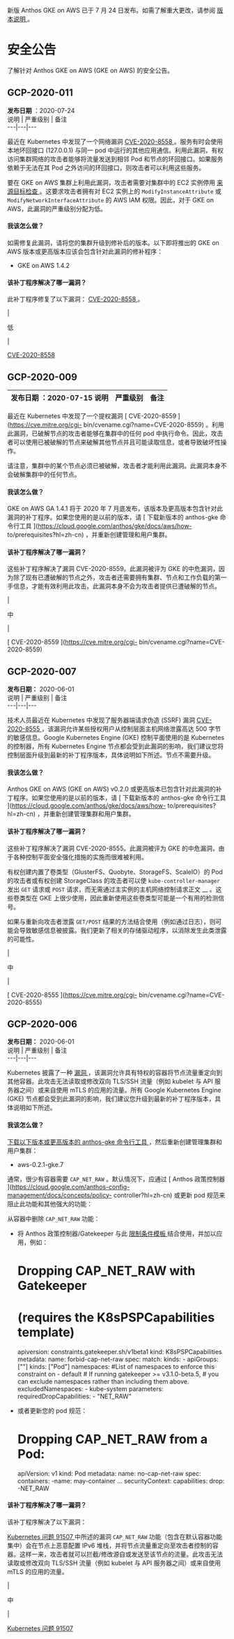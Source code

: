 新版 Anthos GKE on AWS 已于 7 月 24 日发布。如需了解重大更改，请参阅 [ 版本说明
](https://cloud.google.com/anthos/gke/docs/aws/release-notes?hl=zh-cn) 。

#  安全公告

了解针对 Anthos GKE on AWS (GKE on AWS) 的安全公告。

##  GCP-2020-011

**发布日期** ：2020-07-24  
说明  |  严重级别  |  备注  
---|---|---  
  
最近在 Kubernetes 中发现了一个网络漏洞 [ CVE-2020-8558
](https://github.com/kubernetes/kubernetes/issues/92315) 。服务有时会使用本地环回接口
(127.0.0.1) 与同一 pod 中运行的其他应用通信。利用此漏洞，有权访问集群网络的攻击者能够将流量发送到相邻 Pod
和节点的环回接口。如果服务依赖于无法在其 Pod 之外访问的环回接口，则攻击者可以利用这些服务。

要在 GKE on AWS 集群上利用此漏洞，攻击者需要对集群中的 EC2 实例停用 [ 来源目标检查
](https://docs.aws.amazon.com/vpc/latest/userguide/VPC_NAT_Instance.html)
。这要求攻击者拥有对 EC2 实例上的 ` ModifyInstanceAttribute ` 或 `
ModifyNetworkInterfaceAttribute ` 的 AWS IAM 权限。因此，对于 GKE on AWS，此漏洞的严重级别分配为低。

####  我该怎么做？

如需修复此漏洞，请将您的集群升级到修补后的版本。以下即将推出的 GKE on AWS 版本或更高版本应该会包含针对此漏洞的修补程序：

  * GKE on AWS 1.4.2 

####  该补丁程序解决了哪一漏洞？

此补丁程序修复了以下漏洞： [ CVE-2020-8558
](https://github.com/kubernetes/kubernetes/issues/92315) 。

|

低

|

[ CVE-2020-8558 ](https://github.com/kubernetes/kubernetes/issues/92315)  
  
##  GCP-2020-009

**发布日期** ：2020-07-15  说明  |  严重级别  |  备注  
---|---|---  
  
最近在 Kubernetes 中发现了一个提权漏洞 [ CVE-2020-8559 ](https://cve.mitre.org/cgi-
bin/cvename.cgi?name=CVE-2020-8559) 。利用此漏洞，已破解节点的攻击者能够在集群中的任何 pod
中执行命令。因此，攻击者可以使用已被破解的节点来破解其他节点并且可能读取信息，或者导致破坏性操作。

请注意，集群中的某个节点必须已被破解，攻击者才能利用此漏洞。此漏洞本身不会破解集群中的任何节点。

####  我该怎么做？

GKE on AWS GA 1.4.1 将于 2020 年 7 月底发布，该版本及更高版本包含针对此漏洞的补丁程序。如果您使用的是以前的版本，请 [
下载新版本的 anthos-gke 命令行工具 ](https://cloud.google.com/anthos/gke/docs/aws/how-
to/prerequisites?hl=zh-cn) ，并重新创建管理和用户集群。

####  该补丁程序解决了哪一漏洞？

这些补丁程序解决了漏洞 CVE-2020-8559。此漏洞被评为 GKE
的中危漏洞，因为除了现有已遭破解的节点之外，攻击者还需要拥有集群、节点和工作负载的第一手信息，才能有效利用此攻击。此漏洞本身不会为攻击者提供已遭破解的节点。

|

中

|

[ CVE-2020-8559 ](https://cve.mitre.org/cgi-
bin/cvename.cgi?name=CVE-2020-8559)  
  
##  GCP-2020-007

**发布日期：** 2020-06-01  
说明  |  严重级别  |  备注  
---|---|---  
  
技术人员最近在 Kubernetes 中发现了服务器端请求伪造 (SSRF) 漏洞 [ CVE-2020-8555
](https://cve.mitre.org/cgi-bin/cvename.cgi?name=CVE-2020-8555)
，该漏洞允许某些授权用户从控制层面主机网络泄露高达 500 字节的敏感信息。Google Kubernetes Engine (GKE) 控制平面使用的是
Kubernetes 的控制器，所有 Kubernetes Engine
节点都会受到此漏洞的影响，我们建议您将控制层面升级到最新的补丁程序版本，具体说明如下所述。节点不需要升级。  

####  我该怎么做？

Anthos GKE on AWS (GKE on AWS) v0.2.0 或更高版本已包含针对此漏洞的补丁程序。如果您使用的是以前的版本，请 [
下载新版本的 anthos-gke 命令行工具 ](https://cloud.google.com/anthos/gke/docs/aws/how-
to/prerequisites?hl=zh-cn) ，并重新创建管理集群和用户集群。

####  该补丁程序解决了哪一漏洞？

这些补丁程序解决了漏洞 CVE-2020-8555。此漏洞被评为 GKE 的中危漏洞，由于各种控制平面安全强化措施的实施而很难被利用。

有权创建内置了卷类型（GlusterFS、Quobyte、StorageFS、ScaleIO）的 Pod 的攻击者或有权创建 StorageClass
的攻击者可以使 ` kube-controller-manager ` 发出 ` GET ` 请求或 ` POST `
请求，而无需通过主实例的主机网络控制请求正文 __ 。这些卷类型在 GKE 上很少使用，因此重新使用这些卷类型可能是一个有用的检测信号。

如果与重新向攻击者泄露 ` GET/POST `
结果的方法结合使用（例如通过日志），则可能会导致敏感信息被披露。我们更新了相关的存储驱动程序，以消除发生此类泄露的可能性。

|

中

|

[ CVE-2020-8555 ](https://cve.mitre.org/cgi-
bin/cvename.cgi?name=CVE-2020-8555)  
  
##  GCP-2020-006

**发布日期：** 2020-06-01  
说明  |  严重级别  |  备注  
---|---|---  
  
Kubernetes 披露了一种 [ 漏洞 ](https://github.com/kubernetes/kubernetes/issues/91507)
，该漏洞允许具有特权的容器将节点流量重定向到其他容器。此攻击无法读取或修改双向 TLS/SSH 流量（例如 kubelet 与 API
服务器之间）或来自使用 mTLS 的应用的流量。所有 Google Kubernetes Engine (GKE)
节点都会受到此漏洞的影响，我们建议您升级到最新的补丁程序版本，具体说明如下所述。

####  我该怎么做？

[ 下载以下版本或更高版本的 anthos-gke 命令行工具
](https://cloud.google.com/anthos/gke/docs/aws/how-to/prerequisites?hl=zh-cn)
，然后重新创建管理集群和用户集群：

  * aws-0.2.1-gke.7 

通常，很少有容器需要 ` CAP_NET_RAW ` 。默认情况下，应通过 [ Anthos 政策控制器
](https://cloud.google.com/anthos-config-management/docs/concepts/policy-
controller?hl=zh-cn) 或更新 pod 规范来阻止此功能和其他强大的功能：

从容器中删除 ` CAP_NET_RAW ` 功能：

  * 将 Anthos 政策控制器/Gatekeeper 与此 [ 限制条件模板 ](https://github.com/open-policy-agent/gatekeeper/blob/master/library/pod-security-policy/capabilities/template.yaml) 结合使用，并加以应用，例如： 
    
        
    # Dropping CAP_NET_RAW with Gatekeeper
    # (requires the K8sPSPCapabilities template)
    apiversion: constraints.gatekeeper.sh/v1beta1
    kind:  K8sPSPCapabilities
    metadata:
      name: forbid-cap-net-raw
    spec:
      match:
        kinds:
          - apiGroups: [""]
          kinds: ["Pod"]
        namespaces:
          #List of namespaces to enforce this constraint on
          - default
        # If running gatekeeper >= v3.1.0-beta.5,
        # you can exclude namespaces rather than including them above.
        excludedNamespaces:
          - kube-system
      parameters:
        requiredDropCapabilities:
          - "NET_RAW"
    

  * 或者更新您的 pod 规范： 
    
        
    # Dropping CAP_NET_RAW from a Pod:
    apiVersion: v1
    kind: Pod
    metadata:
      name: no-cap-net-raw
    spec:
      containers:
        -name: may-container
         ...
        securityContext:
          capabilities:
            drop:
              -NET_RAW
    

####  该补丁程序解决了哪一漏洞？

该补丁程序解决了以下漏洞：

[ Kubernetes 问题 91507 ](https://github.com/kubernetes/kubernetes/issues/91507)
中所述的漏洞 ` CAP_NET_RAW ` 功能（包含在默认容器功能集中）会在节点上恶意配置 IPv6
堆栈，并将节点流量重定向至攻击者控制的容器。这样一来，攻击者就可以拦截/修改源自或发送至该节点的流量。此攻击无法读取或修改双向 TLS/SSH 流量（例如
kubelet 与 API 服务器之间）或来自使用 mTLS 的应用的流量。

|

中

|

[ Kubernetes 问题 91507 ](https://github.com/kubernetes/kubernetes/issues/91507)  


